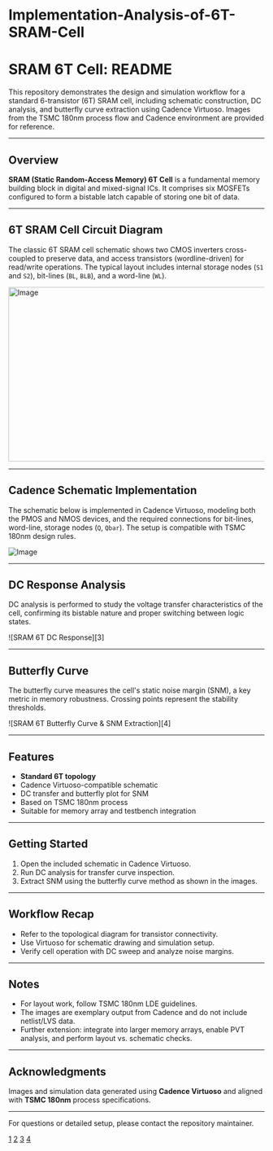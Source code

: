 # Implementation-Analysis-of-6T-SRAM-Cell
# SRAM 6T Cell: README

This repository demonstrates the design and simulation workflow for a standard 6-transistor (6T) SRAM cell, including schematic construction, DC analysis, and butterfly curve extraction using Cadence Virtuoso. Images from the TSMC 180nm process flow and Cadence environment are provided for reference.

***

## Overview

**SRAM (Static Random-Access Memory) 6T Cell** is a fundamental memory building block in digital and mixed-signal ICs. It comprises six MOSFETs configured to form a bistable latch capable of storing one bit of data.

***

## 6T SRAM Cell Circuit Diagram

The classic 6T SRAM cell schematic shows two CMOS inverters cross-coupled to preserve data, and access transistors (wordline-driven) for read/write operations. The typical layout includes internal storage nodes (`S1` and `S2`), bit-lines (`BL`, `BLB`), and a word-line (`WL`).

<img width="649" height="343" alt="Image" src="https://github.com/user-attachments/assets/826163f2-3a1d-4495-8118-a09a2da89dbf" />

***

## Cadence Schematic Implementation

The schematic below is implemented in Cadence Virtuoso, modeling both the PMOS and NMOS devices, and the required connections for bit-lines, word-line, storage nodes (`Q`, `Qbar`). The setup is compatible with TSMC 180nm design rules.

![Image](https://github.com/user-attachments/assets/73d71a23-4da8-476d-99a6-53a7018be2b0)


***

## DC Response Analysis

DC analysis is performed to study the voltage transfer characteristics of the cell, confirming its bistable nature and proper switching between logic states.

![SRAM 6T DC Response][3]

***

## Butterfly Curve

The butterfly curve measures the cell's static noise margin (SNM), a key metric in memory robustness. Crossing points represent the stability thresholds.

![SRAM 6T Butterfly Curve & SNM Extraction][4]

***

## Features

- **Standard 6T topology**
- Cadence Virtuoso-compatible schematic
- DC transfer and butterfly plot for SNM
- Based on TSMC 180nm process
- Suitable for memory array and testbench integration

***

## Getting Started

1. Open the included schematic in Cadence Virtuoso.
2. Run DC analysis for transfer curve inspection.
3. Extract SNM using the butterfly curve method as shown in the images.

***

## Workflow Recap

- Refer to the topological diagram for transistor connectivity.
- Use Virtuoso for schematic drawing and simulation setup.
- Verify cell operation with DC sweep and analyze noise margins.

***

## Notes

- For layout work, follow TSMC 180nm LDE guidelines.
- The images are exemplary output from Cadence and do not include netlist/LVS data.
- Further extension: integrate into larger memory arrays, enable PVT analysis, and perform layout vs. schematic checks.

***

## Acknowledgments

Images and simulation data generated using **Cadence Virtuoso** and aligned with **TSMC 180nm** process specifications.

***

For questions or detailed setup, please contact the repository maintainer.

[1](https://ppl-ai-file-upload.s3.amazonaws.com/web/direct-files/attachments/images/52466036/bdee8ab4-bc7c-43e0-93ba-782d6bcf847a/425996657-c22930fc-f396-4787-807d-51088ad7959e.jpg?AWSAccessKeyId=ASIA2F3EMEYE4VI364WF&Signature=7pof0IVIhSpokZ3BaSmjzFxmndU%3D&x-amz-security-token=IQoJb3JpZ2luX2VjEM7%2F%2F%2F%2F%2F%2F%2F%2F%2F%2FwEaCXVzLWVhc3QtMSJIMEYCIQDlIg3vYmllsIsxK0tL9iUBS2UKgmWav1KTD3e2WOeldAIhAPe%2FwVRyudPLIkrpFg5X5ax2zHnJlyr6a66asCTONZOnKvEECCYQARoMNjk5NzUzMzA5NzA1Igwcy2NlrPoiAmic7loqzgRgqBxXbLc%2BH3PH%2F8xRKQDGHbiITps4jxS2obMlXa4g4mHuXUW1wUKjZj5OqEY%2B4BXdHSQ43w0DCxSflaFO8zRG5vIKNORDq2L7WeL7ljJ9WJZ5tumUh3vkFKdzjZ10gCxsBx5xm8ztsn1NVaVCVjWAtvQZrMwnvUKHNbGV5MJEA5syXAYu3BYWOuvyfQu0R%2BdkxiGYB1eRJxATcqVjTe9k%2Fa38uuRsX%2FgdRyst42boRjahqtWNnrcztN3OhvOSQaJfMfhQXnWiOUEsVJrxZd25A2WxD7JU%2Fbb%2BwQhzKoegSMVX0wr53wxSlKmHpwaii7lHZ%2FlYIabcgI3XsLBdoVK9BofVoF3om3xefAlDeJeT5gWiZWEuRaeUlELDe39T258xdOCI%2FZ0g%2Fi56q1VRZEajzSyC1Vat3xWqAPuv8i53a7yVn5It8FYOnMvhkzJ6fQVKXIt7oyw8H0anlZKwDYJHGODI6QW2kEWuRd7GghjcR%2B6UZad29SOVmtV2cy9Pyz2bJoldB4w3Rv2jmXVFfnYoOYfk1hpu1%2F9aFmLCmsQwUmNwDlp3f9LU3aypcBeoq7%2FvQosUEkIdN0fzcuDuJvNEg11Lbyw0s9koL2DULOBplTIyRch5n1CfFJBrTI3DXu4EJLIJRXMfV1Pd5fOVO8kDdoTJRREQq8zE4bESliBbNA8z0mAbevhZBAhVeCLsSBl9drx1eSjBtXMK%2BfaZT3HthF05kOUh7pyKOrZB3DPekQF27UrAdozlVdZ799QkSS6yo%2BnX%2FzWU3%2BUPEFsT6TDOnaXFBjqZAdIKwQjS4Quh%2F1RYKaKZZN%2FhtUD9JdwjI0jXD5huJJU%2FQJwCE16NGilTwb7U0ANn5vnc27kJ3ny9dECkB7XQB6vH2mR5OnkBaGIQMH3MnDCG9lB2C2nOnI3hMQYFP8xRm6sc%2BzZ20MrJzImnQEgmZYoTNovRxeQucPRukxF1ORTjIXhSSViFkkvyxizdmtHHHst51a%2Fm83%2F52A%3D%3D&Expires=1755927089)
[2](https://ppl-ai-file-upload.s3.amazonaws.com/web/direct-files/attachments/images/52466036/b9ed3e1c-0766-4c9b-9f2d-fa3491933c20/SRAM_6T_Cadence__Schematic.jpg?AWSAccessKeyId=ASIA2F3EMEYE4VI364WF&Signature=9ueahjrtRv2yITYA06mDdgoRT6M%3D&x-amz-security-token=IQoJb3JpZ2luX2VjEM7%2F%2F%2F%2F%2F%2F%2F%2F%2F%2FwEaCXVzLWVhc3QtMSJIMEYCIQDlIg3vYmllsIsxK0tL9iUBS2UKgmWav1KTD3e2WOeldAIhAPe%2FwVRyudPLIkrpFg5X5ax2zHnJlyr6a66asCTONZOnKvEECCYQARoMNjk5NzUzMzA5NzA1Igwcy2NlrPoiAmic7loqzgRgqBxXbLc%2BH3PH%2F8xRKQDGHbiITps4jxS2obMlXa4g4mHuXUW1wUKjZj5OqEY%2B4BXdHSQ43w0DCxSflaFO8zRG5vIKNORDq2L7WeL7ljJ9WJZ5tumUh3vkFKdzjZ10gCxsBx5xm8ztsn1NVaVCVjWAtvQZrMwnvUKHNbGV5MJEA5syXAYu3BYWOuvyfQu0R%2BdkxiGYB1eRJxATcqVjTe9k%2Fa38uuRsX%2FgdRyst42boRjahqtWNnrcztN3OhvOSQaJfMfhQXnWiOUEsVJrxZd25A2WxD7JU%2Fbb%2BwQhzKoegSMVX0wr53wxSlKmHpwaii7lHZ%2FlYIabcgI3XsLBdoVK9BofVoF3om3xefAlDeJeT5gWiZWEuRaeUlELDe39T258xdOCI%2FZ0g%2Fi56q1VRZEajzSyC1Vat3xWqAPuv8i53a7yVn5It8FYOnMvhkzJ6fQVKXIt7oyw8H0anlZKwDYJHGODI6QW2kEWuRd7GghjcR%2B6UZad29SOVmtV2cy9Pyz2bJoldB4w3Rv2jmXVFfnYoOYfk1hpu1%2F9aFmLCmsQwUmNwDlp3f9LU3aypcBeoq7%2FvQosUEkIdN0fzcuDuJvNEg11Lbyw0s9koL2DULOBplTIyRch5n1CfFJBrTI3DXu4EJLIJRXMfV1Pd5fOVO8kDdoTJRREQq8zE4bESliBbNA8z0mAbevhZBAhVeCLsSBl9drx1eSjBtXMK%2BfaZT3HthF05kOUh7pyKOrZB3DPekQF27UrAdozlVdZ799QkSS6yo%2BnX%2FzWU3%2BUPEFsT6TDOnaXFBjqZAdIKwQjS4Quh%2F1RYKaKZZN%2FhtUD9JdwjI0jXD5huJJU%2FQJwCE16NGilTwb7U0ANn5vnc27kJ3ny9dECkB7XQB6vH2mR5OnkBaGIQMH3MnDCG9lB2C2nOnI3hMQYFP8xRm6sc%2BzZ20MrJzImnQEgmZYoTNovRxeQucPRukxF1ORTjIXhSSViFkkvyxizdmtHHHst51a%2Fm83%2F52A%3D%3D&Expires=1755927089)
[3](https://ppl-ai-file-upload.s3.amazonaws.com/web/direct-files/attachments/images/52466036/23992b49-0637-455a-b0aa-c3e58bde052c/DC-response.jpg?AWSAccessKeyId=ASIA2F3EMEYE4VI364WF&Signature=yjObYips%2F6ZODXuS2HQSz1dwcpk%3D&x-amz-security-token=IQoJb3JpZ2luX2VjEM7%2F%2F%2F%2F%2F%2F%2F%2F%2F%2FwEaCXVzLWVhc3QtMSJIMEYCIQDlIg3vYmllsIsxK0tL9iUBS2UKgmWav1KTD3e2WOeldAIhAPe%2FwVRyudPLIkrpFg5X5ax2zHnJlyr6a66asCTONZOnKvEECCYQARoMNjk5NzUzMzA5NzA1Igwcy2NlrPoiAmic7loqzgRgqBxXbLc%2BH3PH%2F8xRKQDGHbiITps4jxS2obMlXa4g4mHuXUW1wUKjZj5OqEY%2B4BXdHSQ43w0DCxSflaFO8zRG5vIKNORDq2L7WeL7ljJ9WJZ5tumUh3vkFKdzjZ10gCxsBx5xm8ztsn1NVaVCVjWAtvQZrMwnvUKHNbGV5MJEA5syXAYu3BYWOuvyfQu0R%2BdkxiGYB1eRJxATcqVjTe9k%2Fa38uuRsX%2FgdRyst42boRjahqtWNnrcztN3OhvOSQaJfMfhQXnWiOUEsVJrxZd25A2WxD7JU%2Fbb%2BwQhzKoegSMVX0wr53wxSlKmHpwaii7lHZ%2FlYIabcgI3XsLBdoVK9BofVoF3om3xefAlDeJeT5gWiZWEuRaeUlELDe39T258xdOCI%2FZ0g%2Fi56q1VRZEajzSyC1Vat3xWqAPuv8i53a7yVn5It8FYOnMvhkzJ6fQVKXIt7oyw8H0anlZKwDYJHGODI6QW2kEWuRd7GghjcR%2B6UZad29SOVmtV2cy9Pyz2bJoldB4w3Rv2jmXVFfnYoOYfk1hpu1%2F9aFmLCmsQwUmNwDlp3f9LU3aypcBeoq7%2FvQosUEkIdN0fzcuDuJvNEg11Lbyw0s9koL2DULOBplTIyRch5n1CfFJBrTI3DXu4EJLIJRXMfV1Pd5fOVO8kDdoTJRREQq8zE4bESliBbNA8z0mAbevhZBAhVeCLsSBl9drx1eSjBtXMK%2BfaZT3HthF05kOUh7pyKOrZB3DPekQF27UrAdozlVdZ799QkSS6yo%2BnX%2FzWU3%2BUPEFsT6TDOnaXFBjqZAdIKwQjS4Quh%2F1RYKaKZZN%2FhtUD9JdwjI0jXD5huJJU%2FQJwCE16NGilTwb7U0ANn5vnc27kJ3ny9dECkB7XQB6vH2mR5OnkBaGIQMH3MnDCG9lB2C2nOnI3hMQYFP8xRm6sc%2BzZ20MrJzImnQEgmZYoTNovRxeQucPRukxF1ORTjIXhSSViFkkvyxizdmtHHHst51a%2Fm83%2F52A%3D%3D&Expires=1755927089)
[4](https://ppl-ai-file-upload.s3.amazonaws.com/web/direct-files/attachments/images/52466036/864dd454-e6a0-4b0b-b30d-537450beacd7/Butterfly-Curve.jpg?AWSAccessKeyId=ASIA2F3EMEYE4VI364WF&Signature=KxPvFEOtwN1Zy64YP5d1QNdiJZQ%3D&x-amz-security-token=IQoJb3JpZ2luX2VjEM7%2F%2F%2F%2F%2F%2F%2F%2F%2F%2FwEaCXVzLWVhc3QtMSJIMEYCIQDlIg3vYmllsIsxK0tL9iUBS2UKgmWav1KTD3e2WOeldAIhAPe%2FwVRyudPLIkrpFg5X5ax2zHnJlyr6a66asCTONZOnKvEECCYQARoMNjk5NzUzMzA5NzA1Igwcy2NlrPoiAmic7loqzgRgqBxXbLc%2BH3PH%2F8xRKQDGHbiITps4jxS2obMlXa4g4mHuXUW1wUKjZj5OqEY%2B4BXdHSQ43w0DCxSflaFO8zRG5vIKNORDq2L7WeL7ljJ9WJZ5tumUh3vkFKdzjZ10gCxsBx5xm8ztsn1NVaVCVjWAtvQZrMwnvUKHNbGV5MJEA5syXAYu3BYWOuvyfQu0R%2BdkxiGYB1eRJxATcqVjTe9k%2Fa38uuRsX%2FgdRyst42boRjahqtWNnrcztN3OhvOSQaJfMfhQXnWiOUEsVJrxZd25A2WxD7JU%2Fbb%2BwQhzKoegSMVX0wr53wxSlKmHpwaii7lHZ%2FlYIabcgI3XsLBdoVK9BofVoF3om3xefAlDeJeT5gWiZWEuRaeUlELDe39T258xdOCI%2FZ0g%2Fi56q1VRZEajzSyC1Vat3xWqAPuv8i53a7yVn5It8FYOnMvhkzJ6fQVKXIt7oyw8H0anlZKwDYJHGODI6QW2kEWuRd7GghjcR%2B6UZad29SOVmtV2cy9Pyz2bJoldB4w3Rv2jmXVFfnYoOYfk1hpu1%2F9aFmLCmsQwUmNwDlp3f9LU3aypcBeoq7%2FvQosUEkIdN0fzcuDuJvNEg11Lbyw0s9koL2DULOBplTIyRch5n1CfFJBrTI3DXu4EJLIJRXMfV1Pd5fOVO8kDdoTJRREQq8zE4bESliBbNA8z0mAbevhZBAhVeCLsSBl9drx1eSjBtXMK%2BfaZT3HthF05kOUh7pyKOrZB3DPekQF27UrAdozlVdZ799QkSS6yo%2BnX%2FzWU3%2BUPEFsT6TDOnaXFBjqZAdIKwQjS4Quh%2F1RYKaKZZN%2FhtUD9JdwjI0jXD5huJJU%2FQJwCE16NGilTwb7U0ANn5vnc27kJ3ny9dECkB7XQB6vH2mR5OnkBaGIQMH3MnDCG9lB2C2nOnI3hMQYFP8xRm6sc%2BzZ20MrJzImnQEgmZYoTNovRxeQucPRukxF1ORTjIXhSSViFkkvyxizdmtHHHst51a%2Fm83%2F52A%3D%3D&Expires=1755927089)
